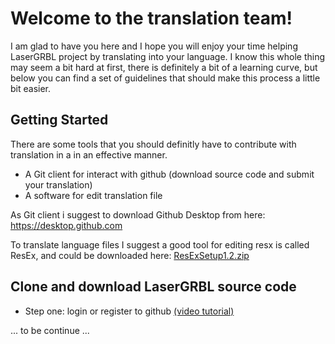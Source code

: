 # Welcome to the translation team!

I am glad to have you here and I hope you will enjoy your time helping LaserGRBL project by translating into your language.
I know this whole thing may seem a bit hard at first, there is definitely a bit of a learning curve, but below you can find a set of guidelines that should make this process a little bit easier.

## Getting Started

There are some tools that you should definitly have to contribute with translation in a in an effective manner.
- A Git client for interact with github (download source code and submit your translation)
- A software for edit translation file

As Git client i suggest to download Github Desktop from here: https://desktop.github.com

To translate language files I suggest a good tool for editing resx is called ResEx, and could be downloaded here:
[ResExSetup1.2.zip](https://github.com/arkypita/LaserGRBL/files/909750/ResExSetup1.2.zip)

## Clone and download LaserGRBL source code
- Step one: login or register to github [(video tutorial)](https://www.youtube.com/watch?v=qxU4QvoMvkE)

... to be continue ...

